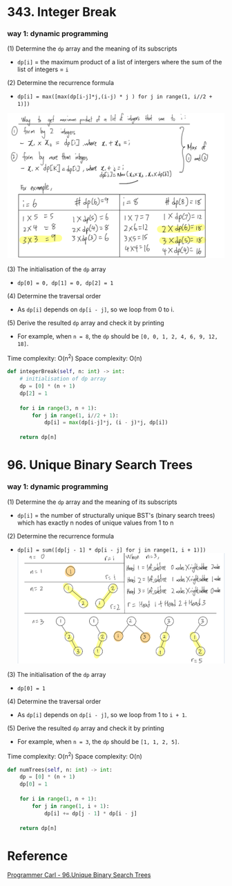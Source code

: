 # 343. Integer Break
### way 1: dynamic programming
(1) Determine the `dp` array and the meaning of its subscripts
- `dp[i]` = the maximum product of a list of intergers where the sum of the list of integers = `i`

(2) Determine the recurrence formula
- `dp[i] = max([max(dp[i-j]*j,(i-j) * j ) for j in range(1, i//2 + 1)])`

![](./images/20230316123211.png)

(3) The initialisation of the `dp` array
- `dp[0] = 0, dp[1] = 0, dp[2] = 1` 

(4) Determine the traversal order
- As `dp[i]` depends on `dp[i - j]`, so we loop from 0 to i.

(5) Derive the resulted `dp` array and check it by printing
- For example, when `n = 8`, the `dp` should be `[0, 0, 1, 2, 4, 6, 9, 12, 18]`.

Time complexity: O(n<sup>2</sup>)
Space complexity: O(n)
```PYTHON
def integerBreak(self, n: int) -> int:
    # initialisation of dp array
    dp = [0] * (n + 1)
    dp[2] = 1

    for i in range(3, n + 1):
        for j in range(1, i//2 + 1):
            dp[i] = max(dp[i-j]*j, (i - j)*j, dp[i])

    return dp[n]
```

# 96. Unique Binary Search Trees
### way 1: dynamic programming
(1) Determine the `dp` array and the meaning of its subscripts
- `dp[i]` = the number of structurally unique BST's (binary search trees) which has exactly n nodes of unique values from 1 to n

(2) Determine the recurrence formula
- `dp[i] = sum([dp[j - 1] * dp[i - j] for j in range(1, i + 1)])`
![](./images/20230317115907.png)

(3) The initialisation of the `dp` array
- `dp[0] = 1` 

(4) Determine the traversal order
- As `dp[i]` depends on `dp[i - j]`, so we loop from 1 to `i + 1`.

(5) Derive the resulted `dp` array and check it by printing
- For example, when `n = 3`, the `dp` should be `[1, 1, 2, 5]`.

Time complexity: O(n<sup>2</sup>)
Space complexity: O(n)
```PYTHON
def numTrees(self, n: int) -> int:
    dp = [0] * (n + 1)
    dp[0] = 1
    
    for i in range(1, n + 1):
        for j in range(1, i + 1):
            dp[i] += dp[j - 1] * dp[i - j]

    return dp[n]
```

# Reference
[Programmer Carl - 96.Unique Binary Search Trees](https://programmercarl.com/0096.%E4%B8%8D%E5%90%8C%E7%9A%84%E4%BA%8C%E5%8F%89%E6%90%9C%E7%B4%A2%E6%A0%91.html#%E6%80%9D%E8%B7%AF)